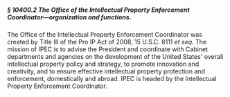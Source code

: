 ##### § 10400.2 The Office of the Intellectual Property Enforcement Coordinator—organization and functions. #####

The Office of the Intellectual Property Enforcement Coordinator was created by Title III of the Pro IP Act of 2008, 15 U.S.C. 8111 *et seq.* The mission of IPEC is to advise the President and coordinate with Cabinet departments and agencies on the development of the United States' overall intellectual property policy and strategy, to promote innovation and creativity, and to ensure effective intellectual property protection and enforcement, domestically and abroad. IPEC is headed by the Intellectual Property Enforcement Coordinator.